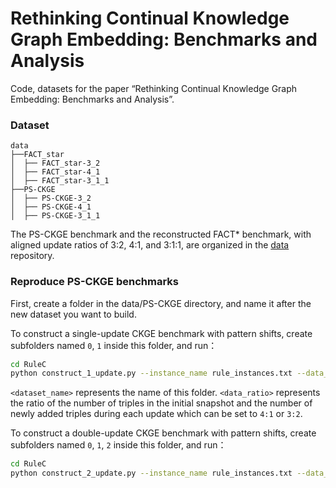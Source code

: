 # Rethinking Continual Knowledge Graph Embedding: Benchmarks and Analysis
Code, datasets for the paper “Rethinking Continual Knowledge Graph Embedding: Benchmarks and Analysis”.
### Dataset
```
data
├──FACT_star
│  ├── FACT_star-3_2
│  ├── FACT_star-4_1
│  ├── FACT_star-3_1_1
├──PS-CKGE
│  ├── PS-CKGE-3_2
│  ├── PS-CKGE-4_1
│  ├── PS-CKGE-3_1_1
```
The PS-CKGE benchmark and the reconstructed FACT* benchmark, with aligned update ratios of 3:2, 4:1, and 3:1:1, are organized in the [data](https://github.com/AAnonymousName/CKGE-Benchmark/edit/main/data) repository.
### Reproduce PS-CKGE benchmarks
First, create a folder in the data/PS-CKGE directory, and name it after the new dataset you want to build.

To construct a single-update CKGE benchmark with pattern shifts, create subfolders named `0`, `1` inside this folder, and run：
```sh
cd RuleC
python construct_1_update.py --instance_name rule_instances.txt --data_name <dataset_name> --ratio <data_ratio>

```
`<dataset_name>` represents the name of this folder. `<data_ratio>` represents the ratio of the number of triples in the initial snapshot and the number of newly added triples during each update which can be set to `4:1` or `3:2`.

To construct a double-update CKGE benchmark with pattern shifts, create subfolders named `0`, `1`, `2` inside this folder, and run：
```sh
cd RuleC
python construct_2_update.py --instance_name rule_instances.txt --data_name <dataset_name>

```
